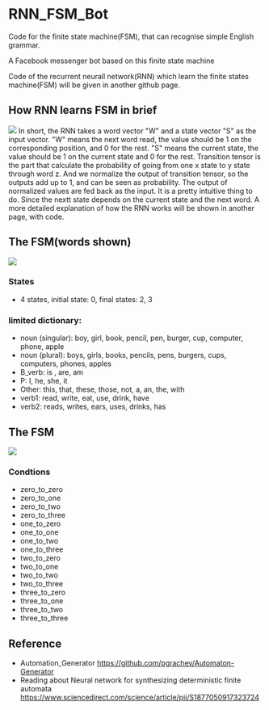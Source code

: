 # RNN_FSM_Bot

Code for the finite state machine(FSM), that can recognise simple English grammar.

A Facebook messenger bot based on this finite state machine

Code of the recurrent neurall network(RNN) which learn the finite states  machine(FSM) will be given in another github page.

## How RNN learns FSM in brief
![](https://i.imgur.com/GJTnDk6.png)
In short, the RNN takes a word vector "W" and a state vector "S" as the input vector. "W" means the next word read, the value should be 1 on the corresponding position, and 0 for the rest. "S" means the current state, the value should be 1 on the current state and 0 for the rest. Transition tensor is the part that calculate the probability of going from one x state to y state through word z. And we normalize the output of transition tensor, so the outputs add up to 1, and can be seen as probability.  The output of normalized values are fed back as the input. It is a pretty intuitive thing to do. Since the nextt state depends on the current state and the next word.
A more detailed explanation of how the RNN works will be shown in another page, with code.

## The FSM(words shown)
![](https://i.imgur.com/i4v7Q4N.png)
### States
* 4 states, initial state: 0, final states: 2, 3
### limited dictionary: 
* noun (singular): boy, girl, book, pencil, pen, burger, cup, computer, phone, apple
* noun (plural): boys, girls, books, pencils, pens, burgers, cups, computers, phones, apples
* B_verb: is , are, am
* P: I, he, she, it
* Other: this, that, these, those, not, a, an, the, with
* verb1: read, write, eat, use, drink, have
* verb2: reads, writes, ears, uses, drinks, has
## The FSM
![](https://i.imgur.com/Z94C8qP.png)
### Condtions
* zero_to_zero
* zero_to_one
* zero_to_two
* zero_to_three
* one_to_zero
* one_to_one
* one_to_two
* one_to_three
* two_to_zero
* two_to_one
* two_to_two
* two_to_three
* three_to_zero
* three_to_one
* three_to_two
* three_to_three
## Reference
* Automation_Generator https://github.com/pgrachev/Automaton-Generator
* Reading about Neural network for synthesizing deterministic finite automata https://www.sciencedirect.com/science/article/pii/S1877050917323724
